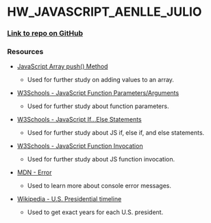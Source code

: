 # **HW_JAVASCRIPT_AENLLE_JULIO**

### [Link to repo on GitHub](https://github.com/jaenlle/hw_javascript_aenlle_julio/branches)

### Resources

- [JavaScript Array push() Method](http://www.w3schools.com/jsref/jsref_push.asp)
  - Used for further study on adding values to an array.
  

- [W3Schools - JavaScript Function Parameters/Arguments](http://www.w3schools.com/js/js_function_parameters.asp)
  - Used for further study about function parameters.


- [W3Schools - JavaScript If...Else Statements](http://www.w3schools.com/js/js_if_else.asp)
  - Used for further study about JS if, else if, and else statements.  


- [W3Schools - JavaScript Function Invocation](http://www.w3schools.com/js/js_function_invocation.asp)
  - Used for further study about JS function invocation.


- [MDN - Error](https://developer.mozilla.org/en-US/docs/Web/JavaScript/Reference/Global_Objects/Error)
  - Used to learn more about console error messages.


- [Wikipedia - U.S. Presidential timeline](https://en.wikipedia.org/wiki/President_of_the_United_States#Timeline_of_Presidents)
  - Used to get exact years for each U.S. president.
